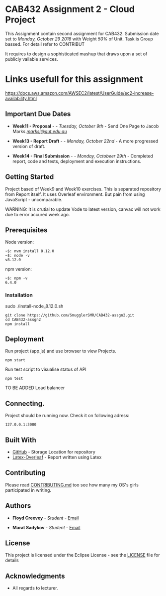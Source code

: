 # CAB432 Assignment 2 - Cloud Project

This Assignment contain second assignment for CAB432. Submission date set to *Monday, October 29 2018* with Weight *50%* of Unit. Task is Group bassed. For detail refer to CONTRIBUT

It requires to design a sophisticated mashup that draws upon a set of publicly  vailable services.

# Links usefull for this assignment
https://docs.aws.amazon.com/AWSEC2/latest/UserGuide/ec2-increase-availability.html



## Important Due Dates

* **Week11 - Proposal** -  - *Tuesday, October 9th* - Send One Page to Jacob Marks *marksj@qut.edu.au*

* **Week13 - Report Draft** -  - *Monday, October 22nd* - A more progressed version of draft.

* **Week14 - Final Submission** -  - *Monday, Octobeer 29th* - Completed report, code and tests, deployment and execution instructions.

## Getting Started

Project based of Week9 and Week10 exercises. This is separated repository from Report itself. It uses Overleaf environment. But pain from using JavaScript - uncomparable.

WARNING: It is crutial to update Vode to latest version, canvac will not work due to error accured week ago.
## Prerequisites
Node version:
```
~$: nvm install 8.12.0
~$: node -v
v8.12.0
```
npm version:
```
~$: npm -v
6.4.0
```
### Installation
sudo ./install-node_8.12.0.sh
```
git clone https://github.com/SmugglerSMR/CAB432-assgn2.git
cd CAB432-assgn2
npm install
```
## Deployment
Run project (app.js) and use browser to view Projects.
```
npm start
```

Run test script to visualise status of API
```
npm test
```

TO BE ADDED
Load balancer

## Connecting.
Project should be running now.
Check it on following adress:
```
127.0.0.1:3000
```

## Built With

* [GitHub](https://github.com/SmugglerSMR/CAB432-assgn2) - Storage Location for repository
* [Latex-Overleaf](https://www.overleaf.com/project/5bbaef9b5da0456215f7b261) - Report written using Latex

## Contributing

Please read [CONTRIBUTING.md](https://github.com/) too see how many my OS's girls participated in writing.

## Authors
* **Floyd Creevey** - *Student* - [Email](floyd.creevey@connect.qut.edu.au)

* **Marat Sadykov** - *Student* - [Email](marat.sadykov@connect.qut.edu.au)
## License

This project is licensed under the Eclipse License - see the [LICENSE](LICENSE) file for details

## Acknowledgments
* All regards to lecturer.